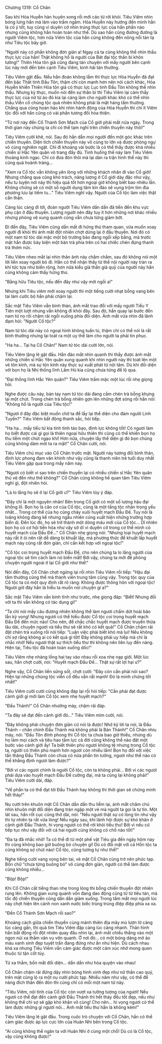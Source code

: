 




Chương 1319: Cổ Chân


Sau khi Hỏa Huyễn hàn huyên xong rồi mới cáo từ rời khỏi. Tiêu Viêm nhìn bóng lưng hắn mà lâm vào trầm ngâm. Hỏa Huyễn này hướng đến mình hẳn là có ý tốt, tuy cũng vì duyên cớ nhìn trúng thực lực của hắn phần nào nhưng cũng không hẳn hoàn toàn như thế. Dù sao hắn cũng đường đường là người Viêm tộc, hơn nữa Viêm tộc của hắn cũng không đến nông nổi tàn tạ như Tiêu tộc bây giờ.

"Người này có phần không đơn giản a! Ngay cả ta cũng không thể nhìn thấu thực lực của hắn! Thật không hổ là người của Bát đại tộc thần bí khôn lường!" Thiên Hỏa tôn giả cũng đang tán chuyện với mấy người bên cạnh lúc này mới đến bên cạnh Tiêu Viêm, kinh hãi tán thưởng.

Tiêu Viêm gật đầu. Nếu hắn đoán không lầm thì thực lực Hỏa Huyễn đã đạt đến bậc Thất tinh Đấu Tôn, thậm chí còn mạnh hơn nên nói cách khác, Hỏa Huyễn khiến Thiên Hỏa tôn giả có thực lực Lục tinh Đấu Tôn không thể nhìn thấu. Nhưng kỳ thực, muốn nói đến sự thần bí thì Tiêu Viêm lại cảm thấy thực lực của nữ tử áo đỏ kia lại càng làm cho người khác khó có thể nhìn thấu.Viễn cổ chủng tộc quả nhiên không phải là mặt hàng tầm thường. Chẳng qua cũng hoàn hảo khi nhìn hành động của Hỏa Huyễn thì chí ít Viêm tộc đối với hắn cũng có vài phần tương đối hòa thiện.

"Từ nơi này đến Cổ Thánh Sơn Mạch của Cổ giới phải mất nửa ngày. Trong thời gian này chúng ta chỉ có thể tạm nghỉ trên chiến thuyền này thôi!"

Tiêu Viêm cười khẽ, nói. Sau đó hắn dẫn mọi người đến một góc khác trên chiến thuyền. Diện tích chiến thuyền này vô cùng to lớn và được phòng ngự vô cùng nghiêm ngặt. Chỉ đi khoảng vài bước là có thể thấy được khá nhiều chiến sĩ Hắc Yên quân võ trang đầy đủ. Tình huống thế này làm Tiêu Viêm thoáng kinh ngạc. Chỉ có đưa đón thôi mà lại dàn ra trận hình thế này thì cũng quá hoành tráng…

"Xem ra Cổ tộc vẫn không yên lòng với những khách nhân đi vào Cổ giới! Nhưng chẳng qua cũng khó trách, năng lượng ở Cổ giới dày đặc như vậy, nếu tu luyện nơi này thì hiệu quả tốt hơn ngoại giớ không biết bao nhiêu lần. Không chừng sẽ có một số người dụng tâm kín đáo sẽ vụng trộm tìm địa phương lưu lại tiềm tu…" Tiêu Viêm nghĩ vậy. Người của Cổ tộc làm việc thật cẩn thận.

Càng lúc càng đi tới, đoàn người Tiêu Viêm dần dần đã tiến đến khu vực phụ cận ở đầu thuyền. Lượng người nên đây tuy ít hơn những nơi khác nhiều nhưng phòng vệ xung quanh cũng vẫn chưa từng giảm bớt.

Đi đến đây, Tiêu Viêm cũng dần mất đi hứng thú tham quan, vừa muốn xoay người đi khỏi thì ánh mắt đột nhiên chợt dừng lại ở đầu thuyền. Nơi đó có một nam tử tóc dài mặc một bộ trường bào đang ngồi xếp bằng, mà trước mặt hắn được bày biện một bàn trà phía trên có hai chiếc chén đựng thanh trà thơm nức.

Tiêu Viêm nheo mắt lại nhìn thân ảnh này chằm chằm, sau đó không nói một lời liền xoay người bỏ đi. Hắn có thể nhận thấy từ thể nội người này tràn ra khí tức tựa như biển rộng, hơn nữa kiểu giả thần giả quỷ của người này hắn cũng không cảm thấy hứng thú.

"Bằng hữu Tiêu tộc, nếu đến đây như vậy mời ngồi a!"

Nhưng khi Tiêu viêm mới xoay người thì một tiếng cười nhạt bỗng vang bên tai làm cước bộ hắn phải chậm lại.

Sắc mặt Tiêu Viêm vẫn bình thản, ánh mắt trao đổi với mấy người Tiểu Y Tiên một lượt nhưng vẫn không đi khỏi đây. Sau đó, hắn quay lại bước đến nam tử nọ rồi chậm rãi ngồi xuống phía đối diện. Ánh mắt vừa nhìn đã lãnh đạm hỏi: "Người Cổ tộc?"

Nam tử tóc dài này có ngoại hình không tuấn tú, thậm chí có thể nói là rất bình thường nhưng lại toát ra một uy thế làm cho người ta phải tin phục.

"Ha ha… Tại hạ Cổ Chân!" Nam tử tóc dài cười lớn, nói.

Tiêu Viêm lặng lẽ gật đầu. Hắn đảo mắt nhìn quanh thì thấy được ánh mắt những chiến sĩ Hắc Yên quân xung quanh khi nhìn người này thì toát lên một vẻ tôn kính, mà sự tôn kính này thực sự xuất phát từ nội tâm. Dù khi đối diện với bọn họ là Nhị thống lĩnh Lâm Hủ kia cũng chưa từng để lộ qua.

"Đại thống lĩnh Hắc Yên quân?" Tiêu Viêm trầm mặc một lúc rồi nhẹ giọng hỏi.

Nghe được câu này, bàn tay nam tử tóc dài đang cầm chén trà bỗng khựng lại một chút. Trong chén trà bỗng nhiên gợn lên những đợt sóng rồi hắn nói: "Không hổ là người của Tiêu tộc!"

"Ngươi ở đây đặc biệt muốn chờ ta để lấy lại thể diện cho đám người Linh Tuyền?" Tiêu Viêm bất động thanh sắc, hỏi tiếp.

"Ha ha… mấy tiểu tử kia tính tình táo bạo, định lực không tốt! Có ngươi làm họ biết được cái gì gọi là thiên ngoại hữu thiên thì cũng có thể khiến bọn họ thu liễm một chút ngạo khí! Hơn nữa, chuyện lấy thể diện gì đó bọn chúng cũng không dám mời ta ra mặt!" Cổ Chân cười, nói.

Tiêu Viêm chú mục vào Cổ Chân trước mặt. Người này tương đối bình thản, định lực phong đạm vân khinh như vậy cũng là thanh niên trẻ tuổi duy nhất Tiêu Viêm gặp qua trong mấy năm nay.

"Ngươi có biết vì sao trên chiến thuyền lại có nhiều chiến sĩ Hắc Yên quân thủ vệ đến như thế không?" Cổ Chân cũng không hề quan tâm Tiêu Viêm nghĩ gì, đột nhiên hỏi.

"Là lo lắng họ sẽ ở lại Cổ giới ư?" Tiêu Viêm tùy ý đáp.

"Đây chỉ là một nguyên nhân! Bên trong Cổ giới có một số lượng hậu đại khổng lồ. Bọn họ là căn cơ của Cổ tộc, cũng là một tầng tộc nhân trọng yếu nhất… Trong cơ thể của họ cũng chảy xuôi huyết mạch Đấu Đế. Tuy nói là loãng không đáng kể nhưng ngẫu nhiên cũng xuất hiện những trường hợp biến dị. Đến lúc đó, họ sẽ trở thành một dòng máu mới của Cổ tộc… Dĩ nhiên bọn họ có cơ hội tiến hóa như vậy sở dĩ vì duyên cớ trong cơ thể mình có huyết mạch của Đấu Đế…" Cổ Chân nhẹ giọng nói: "Nhưng loại huyết mạch này rất ít ỏi nên rất dễ dàng bị khuất lấp, mà phương thức để khuất lấp huyết mạch này cũng rất đơn giản, chỉ cần kết hợp với ngoại tộc!"

"Cổ tộc coi trọng huyết mạch Đấu Đế, cho nên chúng ta lo lắng người của ngoại tộc sẽ tìm cách làm nó biến mất! Bởi vậy, chúng ta mới đề phòng chuyện người ngoài ở lại Cổ giới như thế!"

Nói đến đây, Cổ Chân chợt ngừng lại rồi nhìn Tiêu Viêm rồi tiếp: "Hậu đại tầm thường cũng thế mà thành viên trung tâm cũng vậy. Trong tộc quy của Cổ tộc ta có một quy định rất rõ ràng: Không được thông hôn với ngoại tộc! Ngươi giờ đây hẳn là hiểu ta muốn nói chuyện gì a?"

Sắc mặt Tiêu Viêm vẫn bình tĩnh như trước, nhẹ giọng đáp: "Biết! Nhưng đối với ta thì vẫn không có tác dụng gì!"

"Ta chỉ nói mấy câu đương nhiên không thể làm ngươi chấm dứt hoài bão lẫn kỳ vọng! Nhưng ngươi có thể hiểu được Cổ tộc coi trọng huyết mạch Đấu Đế đến mức nào! Cho nên, để chắc chắc huyết mạch được truyền thừa lâu dài, chuyện ngươi và tiểu thư sẽ rất khó có kết quả!" Cổ Chân chậm rãi đặt chén trà xuống rồi nói tiếp: "Luận việc phải biết khó mà lui! Nếu không chỉ sợ rằng không ai có kết quả gì tốt! Đây không phải uy hiếp mà chỉ là nhắc nhở! Nếu ngươi thật sự thích tiểu thư thì không nên liên lụy đến nàng. Hiện tại, Tiêu tộc đã hoàn toàn xuống dốc!"

Tiêu Viêm nhẹ nhàng lồng hai tay vào nhau rồi xoa nhẹ nạp giới. Một lúc sau, hắn chợt cười, nói: "Huyết mạch Đấu Đế… Thật sự rất lợi hại ư?"

Nghe vậy, Cổ Chân liền sửng sốt, chợt cười: "Đây còn cần phải nói sao? Hiện tại những chủng tộc viễn cổ đều vẫn rất mạnh! Đó là minh chứng tốt nhất!"

Tiêu Viêm cười cười cũng không đáp lại rồi hỏi tiếp: "Cần phải đạt được cảnh giới gì mới làm Cổ tộc xem nhẹ huyết mạch?"

"Đấu Thánh!" Cổ Chân nhướng mày, chậm rãi đáp.

"Ta đây sẽ đạt đến cảnh giới đó…" Tiêu Viêm mỉm cười, nói.

"Đây không phải chuyện đơn giản cứ nói là được! Nhớ kỹ lời ta nói, là Đấu Thánh – chân chính Đấu Thánh mà không phải là Bán Thánh!" Cổ Chân nhíu mày, nói: "Đấu Tôn đỉnh phong thì Cổ tộc ta chưa bao giờ thiếu, nhưng dù họ làm mọi cách và tiêu hao tâm lực cả đời cũng không thể nào đặt một bước vào cảnh giới ấy! Ta biết thiên phú ngươi không tệ nhưng trong Cổ tộc ta, người có thiên phú mạnh hơn ngươi còn nhiều lắm! Bọn họ đối với việc tấn thăng Đấu Thánh còn chưa có nửa phần tin tưởng, ngươi như thế nào có thể khẳng định ngươi làm được?"

"Bởi vì các ngươi chính là người Cổ tộc, còn ta không phải… Bởi vì các ngươi phải dựa vào huyết mạch Đấu Đế cường đại, mà ta cũng lại không phải!" Tiêu Viêm cười dài, đáp.

"Về phần ta có thể đạt tới Đấu Thánh hay không thì thời gian sẽ chứng minh hết thảy!"

Nụ cười trên khuôn mặt Cổ Chân dần dần thu liễm lại, ánh mắt chăm chú nhìn khuôn mặt đối diện đang tràn ngập một vẻ mà người ta gọi là tự tin. Một lát sau, hắn rốt cục cũng thở dài, nói: "Nếu ngươi thật sự có lòng tin như vậy thì tự nhiên ta rất vừa lòng! Nếu ngày sau, khi lãnh hội được sự khó khăn ở cảnh giới Đấu Thánh, hi vọng ngươi có thể rời khỏi tiểu thư! Bởi vì nếu cứ tiếp tục như vậy đối với cả hai người cũng không có chỗ nào tốt!"

"Đa tạ đã nhắc nhở! Ta có thể đi từ một phế vật Tiêu gia đến ngày hôm nay thì cũng không bao giờ buông bỏ chuyện gì! Dù có đối mặt với cả Hồn tộc ta cũng không sợ chút nào! Cổ tộc, cũng tương tự như thế!"

Nghe tiếng cười vang vọng bên tai, vẻ mặt Cổ Chân cũng trở nên phức tạp. Bốn chữ "chưa từng buông bỏ" vô cùng đơn giản, người có thể làm được cũng không nhiều…

"Bộp! Bộp!"

Khi Cổ Chân cất tiếng than nhẹ trong lòng thì bỗng chiến thuyền đột nhiên rung lên. Không gian xung quanh vốn đang dao động cũng từ từ tiêu tán, mà tốc độ chiến thuyền cũng dần dần giảm xuống. Trong tầm mắt mọi người lúc này chợt hiện lên cảnh non xanh nước biếc trùng trùng điệp điệp phía xa xa.

"Đến Cổ Thánh Sơn Mạch rồi sao?"

Khoảng cách giữa chiến thuyền cùng mảnh thiên địa mây mù lượn lờ càng lúc càng gần, thì quả tim Tiêu Viêm đập càng lúc càng nhanh. Thân hình hắn bất động rồi đột nhiên quay đầu nhìn lại, ánh mắt chiếu thẳng vào một ngọn núi xa thẳm vân vụ vờn quanh. Ở nơi đó… có một bóng dáng mờ ảo màu xanh xinh đẹp tuyệt trần đang đứng như ẩn như hiện. Dù cách nhau khá xa nhưng Tiêu Viêm vẫn cảm giác được một cảm xúc nhớ mong quen thuộc từ tận cốt tủy.

Từ xa thẳm, bốn mắt đối diện… dần dần như hòa quyện vào nhau!

Cổ Chân chậm rãi đứng dậy nhìn bóng hình xinh đẹp như nữ thần cao quý, trên mặt cũng lộ ra một nụ cười phức tạp. Nhiều năm như vậy, có thể để nàng đích thân đến đón thì cũng chỉ có mỗi một nam tử này.

"Tiêu Viêm, nội tình của Cổ tộc còn vượt xa tưởng tượng của ngươi! Nếu ngươi có thể đạt đến cảnh giới Đấu Thánh thì hết thảy đều tốt đẹp, nếu như không thể chỉ sợ sẽ gặp khó khăn vô cùng! Cho nên… hi vọng ngươi có thể làm được những gì ngươi nói… Ánh mắt tiểu thư hẳn là không kém!"

Tiêu Viêm lặng lẽ gật đầu. Trong cuộc trò chuyện với Cổ Chân, hắn có thể cảm giác được áp lực cực lớn của Huân Nhi bên trong Cổ tộc.

"Ai cũng không thể ngăn ta với Huân Nhi ở cùng một chỗ! Dù có là Cổ tộc, vậy cũng không được!"




